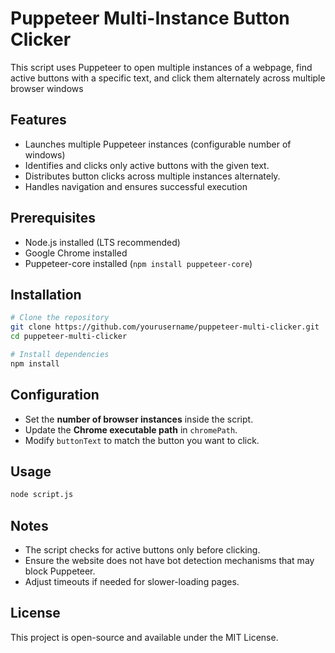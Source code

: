# Puppeteer Multi-Instance Button Clicker

This script uses Puppeteer to open multiple instances of a webpage, find active buttons with a specific text, and click them alternately across multiple browser windows

## Features
- Launches multiple Puppeteer instances (configurable number of windows)
- Identifies and clicks only active buttons with the given text.
- Distributes button clicks across multiple instances alternately.
- Handles navigation and ensures successful execution

## Prerequisites
- Node.js installed (LTS recommended)
- Google Chrome installed
- Puppeteer-core installed (`npm install puppeteer-core`)

## Installation
```sh
# Clone the repository
git clone https://github.com/yourusername/puppeteer-multi-clicker.git
cd puppeteer-multi-clicker

# Install dependencies
npm install
```

## Configuration
- Set the **number of browser instances** inside the script.
- Update the **Chrome executable path** in `chromePath`.
- Modify `buttonText` to match the button you want to click.

## Usage
```sh
node script.js
```

## Notes
- The script checks for active buttons only before clicking.
- Ensure the website does not have bot detection mechanisms that may block Puppeteer.
- Adjust timeouts if needed for slower-loading pages.

## License
This project is open-source and available under the MIT License.

